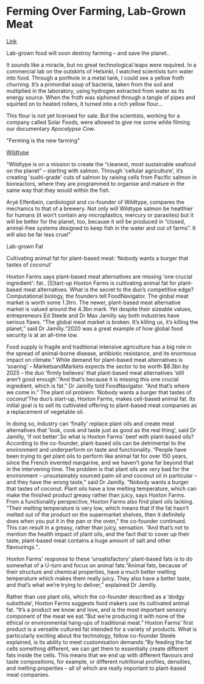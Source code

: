 # Ferming Over Farming, Lab-Grown Meat

[Link](https://amp.theguardian.com/commentisfree/2020/jan/08/lab-grown-food-destroy-farming-save-planet)

Lab-grown food will soon destroy farming – and save the planet..

It sounds like a miracle, but no great technological leaps were
required. In a commercial lab on the outskirts of Helsinki, I watched
scientists turn water into food. Through a porthole in a metal tank, I
could see a yellow froth churning. It’s a primordial soup of bacteria,
taken from the soil and multiplied in the laboratory, using hydrogen
extracted from water as its energy source. When the froth was siphoned
through a tangle of pipes and squirted on to heated rollers, it turned
into a rich yellow flour...

This flour is not yet licensed for sale. But the scientists, working
for a company called Solar Foods, were allowed to give me some while
filming our documentary *Apocalypse Cow*.

"Ferming is the new farming" 

[Wildtype](https://globetrender.com/2021/07/08/wildtype-sustainable-lab-grown-salmon-meat/)

"Wildtype is on a mission to create the “cleanest, most sustainable
seafood on the planet” – starting with salmon. Through 'cellular
agriculture', it’s creating 'sushi-grade' cuts of salmon by raising
cells from Pacific salmon in bioreactors, where they are programmed to
organise and mature in the same way that they would within the fish.

Aryé Elfenbein, cardiologist and co-founder of Wildtype, compares the
mechanics to that of a brewery. Not only will Wildtype salmon be
healthier for humans (it won’t contain any microplastics, mercury or
parasites) but it will be better for the planet, too, because it will
be produced in “closed, animal-free systems designed to keep fish in
the water and out of farms”. It will also be far less cruel"

<a name='fat'/>

Lab-grown Fat

Cultivating animal fat for plant-based meat: ‘Nobody wants a burger
that tastes of coconut’

Hoxton Farms says plant-based meat alternatives are missing 'one
crucial ingredient': fat.. [S]tart-up Hoxton Farms is cultivating
animal fat for plant-based meat alternatives. What is the secret to
the duo’s competitive edge? Computational biology, the founders tell
FoodNavigator. The global meat market is worth some 1.3trn. The newer,
plant-based meat alternative market is valued around the 4.3bn
mark. Yet despite their sizeable values, entrepreneurs Ed Steele and
Dr Max Jamilly say both industries have serious flaws. “The global
meat market is broken. It’s killing us, it’s killing the planet,” ​said
Dr Jamilly.“2020 was a great example of how global food security is at
an all-time low.

Food supply is fragile and traditional intensive agriculture has a big
role in the spread of animal-borne disease, antibiotic resistance, and
its enormous impact on climate.”​ ​While demand for plant-based meat
alternatives is ‘soaring’ – MarketsandMarkets expects the sector to be
worth $8.3bn by 2025 – the duo ‘firmly believes’ that plant-based meat
alternatives ‘still aren’t good enough’.“And that’s because it is
missing this one crucial ingredient, which is fat.” ​Dr Jamilly told
FoodNavigator. “And that’s where we come in.” ​The plant oil problem:
‘Nobody wants a burger that tastes of coconut’​The duo’s start-up,
Hoxton Farms, makes cell-based animal fat. Its initial goal is to sell
its cultivated offering to plant-based meat companies as a replacement
of vegetable oil.

In doing so, industry can ‘finally’ replace plant oils and create meat
alternatives that ‘look, cook and taste just as good as the real
thing’, said Dr Jamilly, ‘if not better’.So what is Hoxton Farms' beef
with plant-based oils? According to the co-founder, plant-based oils
can be detrimental to the environment and underperform on taste and
functionality. “People have been trying to get plant oils to perform
like animal fat for over 150 years, since the French invented
margarine, and we haven’t gone far beyond that in the intervening
time. The problem is that plant oils are very bad for the environment
– unsustainably sourced palm oil and coconut oil in particular – and
they have the wrong taste,” ​said Dr Jamilly. “Nobody wants a burger
that tastes of coconut. Plant oils have a low melting temperature,
which can make the finished product greasy rather than juicy, says
Hoxton Farms. From a functionality perspective, Hoxton Farms also find
plant oils lacking. “Their melting temperature is very low, which
means that if the fat hasn’t melted out of the product on the
supermarket shelves, then it definitely does when you put it in the
pan or the oven,” ​the co-founder continued. This can result in a
greasy, rather than juicy, sensation. “And that’s not to mention the
health impact of plant oils, and the fact that to cover up their
taste, plant-based meat contains a huge amount of salt and other
flavourings.”​..

Hoxton Farms' response to these ‘unsatisfactory’ plant-based fats is
to do somewhat of a U-turn and focus on animal fats.“Animal fats,
because of their structure and chemical properties, have a much better
melting temperature which makes them really juicy. They also have a
better taste, and that’s what we’re trying to deliver,” ​explained Dr
Jamilly.

Rather than use plant oils, which the co-founder described as a ‘dodgy
substitute’, Hoxton Farms suggests food makers use its cultivated
animal fat. “It’s a product we know and love, and is the most
important sensory component of the meat we eat.​“But we’re producing it
with none of the ethical or environmental hang-ups of traditional
meat.”​ Hoxton Farms' first product is a versatile cultured fat
intended for a variety of products. What is particularly exciting
about the technology, fellow co-founder Steele explained, is its
ability to meet customisation demands.“By feeding the fat cells
something different, we can get them to essentially create different
fats inside the cells. This means that we end up with different
flavours and taste compositions, for example, or different nutritional
profiles, densities, and melting properties – all of which are really
important to plant-based meat companies.

